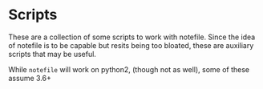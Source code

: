 # Scripts

These are a collection of some scripts to work with notefile. Since the idea of notefile is to be capable but resits being too bloated, these are auxiliary scripts that may be useful.

While `notefile` will work on python2, (though not as well), some of these assume 3.6+
